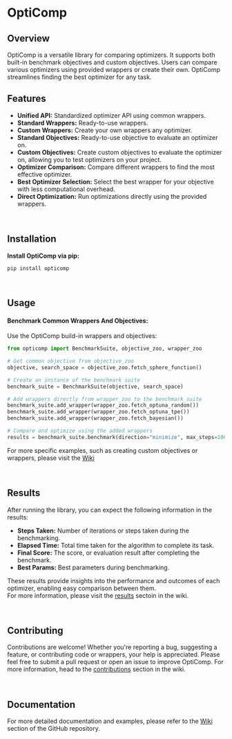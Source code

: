 # OptiComp
## Overview
OptiComp is a versatile library for comparing optimizers. It supports both built-in benchmark objectives and custom objectives. Users can compare various optimizers using provided wrappers or create their own. OptiComp streamlines finding the best optimizer for any task.
<br>

## Features
- **Unified API:** Standardized optimizer API using common wrappers.
- **Standard Wrappers:** Ready-to-use wrappers.
- **Custom Wrappers:** Create your own wrappers any optimizer.
- **Standard Objectives:** Ready-to-use objective to evaluate an optimizer on.
- **Custom Objectives:** Create custom objectives to evaluate the optimizer on, allowing you to test optimizers on your project.
- **Optimizer Comparison:** Compare different wrappers to find the most effective optimizer.
- **Best Optimizer Selection:** Select the best wrapper for your objective with less computational overhead.
- **Direct Optimization:** Run optimizations directly using the provided wrappers.
<br>

## Installation
**Install OptiComp via pip:**

```
pip install opticomp
```
<br>

## Usage
#### **Benchmark Common Wrappers And Objectives:**
Use the OptiComp build-in wrappers and objectives:
```python
from opticomp import BenchmarkSuite, objective_zoo, wrapper_zoo

# Get common objective from objective_zoo
objective, search_space = objective_zoo.fetch_sphere_function()

# Create an instance of the benchmark suite
benchmark_suite = BenchmarkSuite(objective, search_space)

# Add wrappers directly from wrapper_zoo to the benchmark_suite
benchmark_suite.add_wrapper(wrapper_zoo.fetch_optuna_random())
benchmark_suite.add_wrapper(wrapper_zoo.fetch_optuna_tpe())
benchmark_suite.add_wrapper(wrapper_zoo.fetch_bayesian())

# Compare and optimize using the added wrappers
results = benchmark_suite.benchmark(direction="minimize", max_steps=100, target_score=200, verbose=True, progress_bar=True)
```
For more specific examples, such as creating custom objectives or wrappers, please visit the [Wiki](https://github.com/OptiComp/OptiComp/wiki/Getting-started)

<br>

## Results
After running the library, you can expect the following information in the results:
- **Steps Taken:** Number of iterations or steps taken during the benchmarking.
- **Elapsed Time:** Total time taken for the algorithm to complete its task.
- **Final Score:** The score, or evaluation result after completing the benchmark.
- **Best Params:** Best parameters during benchmarking.

These results provide insights into the performance and outcomes of each optimizer, enabling easy comparison between them.\
For more information, please visit the [results](https://github.com/OptiComp/OptiComp/wiki/Results) sectoin in the wiki.

<br>

## Contributing

Contributions are welcome! Whether you're reporting a bug, suggesting a feature, or contributing code or wrappers, your help is appreciated. Please feel free to submit a pull request or open an issue to improve OptiComp. For more information, head to the [contributions](https://github.com/OptiComp/OptiComp/wiki/Contributing) section in the wiki.

<br>

## Documentation
For more detailed documentation and examples, please refer to the [Wiki](https://github.com/OptiComp/OptiComp/wiki) section of the GitHub repository.

